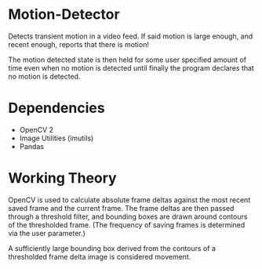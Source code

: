 # Motion-Detector

Detects transient motion in a video feed. If said motion is large enough, and recent enough, reports that there is motion!

The motion detected state is then held for some user specified amount of time even when no motion is detected until finally the program declares that no motion is detected.

# Dependencies
- OpenCV 2
- Image Utilities (imutils)
- Pandas

# Working Theory
OpenCV is used to calculate absolute frame deltas against the most recent saved frame and the current frame. The frame deltas are then passed through a threshold filter, and bounding boxes are drawn around contours of the thresholded frame. (The frequency of saving frames is determined via the user parameter.)

A sufficiently large bounding box derived from the contours of a thresholded frame delta image is considered movement.

